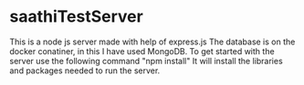 # saathiTestServer

This is a node js server made with help of express.js 
The database is on the docker conatiner, in this I have used MongoDB.
To get started with the server use the following command "npm install"
It will install the libraries and packages needed to run the server.
